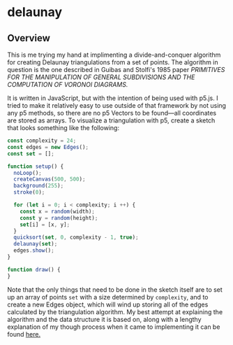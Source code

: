 # delaunay

## Overview

This is me trying my hand at implimenting a divide-and-conquer algorithm for creating Delaunay triangulations from a set of points. The algorithm in question is the one described in Guibas and Stolfi's 1985 paper *PRIMITIVES FOR THE MANIPULATION OF GENERAL SUBDIVISIONS AND THE COMPUTATION OF VORONOI DIAGRAMS.*

It is written in JavaScript, but with the intention of being used with p5.js. I tried to make it relatively easy to use outside of that framework by not using any p5 methods, so there are no p5 Vectors to be found&mdash;all coordinates are stored as arrays. To visualize a triangulation with p5, create a sketch that looks something like the following:

```javascript
const complexity = 24;
const edges = new Edges();
const set = [];

function setup() {
  noLoop();
  createCanvas(500, 500);
  background(255);
  stroke(0);

  for (let i = 0; i < complexity; i ++) {
    const x = random(width);
    const y = random(height);
    set[i] = [x, y];
  }
  quicksort(set, 0, complexity - 1, true);
  delaunay(set);
  edges.show();
}

function draw() {
}
```

Note that the only things that need to be done in the sketch itself are to set up an array of points ``` set ``` with a size determined by ``` complexity ```, and to create a new Edges object, which will wind up storing all of the edges calculated by the triangulation algorithm. My best attempt at explaining the algorithm and the data structure it is based on, along with a lengthy explanation of my though process when it came to implementing it can be found [here.](/explanation.md)
